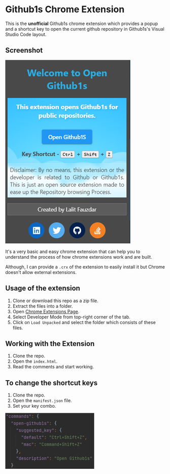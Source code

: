 # Github1s Chrome Extension

This is the **unofficial** Github1s chrome extension which provides a popup and a shortcut key to open the current
github repository in Github1s's Visual Studio Code layout.

## Screenshot

![img.png](assets/img.png)

It's a very basic and easy chrome extension that can help you to understand the process of how chrome extensions work
and are built.

Although, I can provide a ```.crx``` of the extension to easily install it but Chrome doesn't allow external extensions.

## Usage of the extension

1. Clone or download this repo as a zip file.
2. Extract the files into a folder.
3. Open [Chrome Extensions Page](http://Chrome//:extensions).
4. Select Developer Mode from top-right corner of the tab.
5. Click on ```Load Unpacked``` and select the folder which consists of these files.

## Working with the Extension

1. Clone the repo.
2. Open the ```index.html```.
3. Read the comments and start working. 

## To change the shortcut keys

1. Clone the repo.
2. Open the ```manifest.json``` file.
3. Set your key combo.

![img.png](assets/key_image.png)
